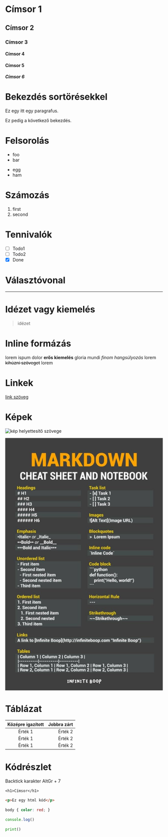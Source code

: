 # Címsor 1
## Címsor 2
### Címsor 3
#### Címsor 4
#### Címsor 5
##### Címsor 6
 
# Bekezdés sortörésekkel

Ez egy itt egy paragrafus.

Ez pedig a következő bekezdés.

# Felsorolás

- foo
- bar

* egg
* ham

# Számozás

1. first
1. second

# Tennivalók

- [ ] Todo1
- [ ] Todo2
- [X] Done

# Választóvonal

---

# Idézet vagy kiemelés

> idézet

# Inline formázás

lorem ispum dolor **erős kiemelés** gloria mundi *finom hangsúlyozás* lorem ~~kihúzni szöveget~~ lorem

# Linkek

[link szöveg](https://umszki.hu/)

# Képek

![kép helyettesítő szövege](https://umszki.hu/images/logo/umlogo_70x70_new.png)

![helyi képre hivatkozás](cheetsheet.jpg)

# Táblázat

| Középre igazított | Jobbra zárt |
| :---------------: | ----------: |
| Érték 1           | Érték 2     |
| Érték 1           | Érték 2     |
| Érték 1           | Érték 2     |

# Kódrészlet

Backtick karakter AltGr + 7

```
<h1>Címsor</h1>
```

```html
<p>Ez egy html kód</p>
```

```css
body { color: red; }
```

```js
console.log()
```

```python
print()
```













